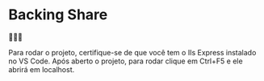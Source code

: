 # Backing Share

🎼🎸🎹

Para rodar o projeto, certifique-se de que você tem o IIs Express instalado no VS Code. Após aberto o projeto, para rodar clique em Ctrl+F5 e ele abrirá em localhost.

